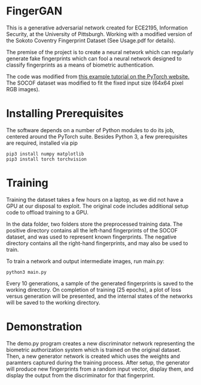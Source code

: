 # FingerGAN

This is a generative adversarial network created for ECE2195, Information
Security, at the University of Pittsburgh.  Working with a modified version of
the Sokoto Coventry Fingerprint Dataset (See Usage.pdf for details).

The premise of the project is to create a neural network which can regularly
generate fake fingerprints which can fool a neural network designed to
classify fingerprints as a means of biometric authentication.

The code was modified from [this example tutorial on the PyTorch website.](https://pytorch.org/tutorials/beginner/dcgan_faces_tutorial.html)
The SOCOF dataset was modified to fit the fixed input size (64x64 pixel RGB
images).


# Installing Prerequisites
The software depends on a number of Python modules to do its job, centered
around the PyTorch suite.  Besides Python 3, a few prerequisites are required,
installed via pip

```shell
pip3 install numpy matplotlib
pip3 install torch torchvision
```

# Training
Training the dataset takes a few hours on a laptop, as we did not have a GPU
at our disposal to exploit.  The original code includes additional setup code
to offload training to a GPU.

In the data folder, two folders store the preprocessed training data.  The
positive directory contains all the left-hand fingerprints of the SOCOF
dataset, and was used to represent known fingerprints.  The negative directory
contains all the right-hand fingerprints, and may also be used to train.

To train a network and output intermediate images, run main.py:

```shell
python3 main.py
```

Every 10 generations, a sample of the generated fingerprints is saved to the
working directory.  On completion of training (25 epochs), a plot of loss
versus generation will be presented, and the internal states of the networks
will be saved to the working directory.

# Demonstration
The demo.py program creates a new discriminator network representing the
biometric authorization system which is trained on the original dataset.
Then, a new generator network is created which uses the weights and paramters
captured during the training process.  After setup, the generator will produce
new fingerprints from a random input vector, display them, and display the
output from the discriminator for that fingerprint.


